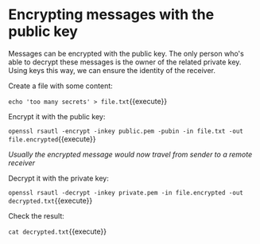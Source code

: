 # Encrypting messages with the public key

Messages can be encrypted with the public key. The only person who's able to decrypt these messages is the owner of the related private key. Using keys this way, we can ensure the identity of the receiver.

Create a file with some content:

`echo 'too many secrets' > file.txt`{{execute}}

Encrypt it with the public key:

`openssl rsautl -encrypt -inkey public.pem -pubin -in file.txt -out file.encrypted`{{execute}}

*Usually the encrypted message would now travel from sender to a remote receiver*

Decrypt it with the private key:

`openssl rsautl -decrypt -inkey private.pem -in file.encrypted -out decrypted.txt`{{execute}}

Check the result:

`cat decrypted.txt`{{execute}}
